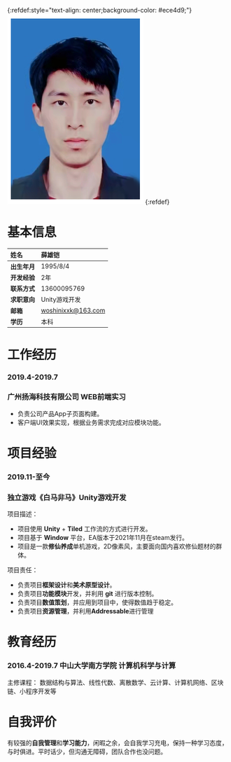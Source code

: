 {:refdef:style="text-align: center;background-color: #ece4d9;"}
![Image](portrait_311x453.png)
{:refdef}

# 基本信息

| 姓名        	|薛雄铠   |
| :------------   | :------------  |
| **出生年月**     | 1995/8/4   |
| **开发经验**     | 2年  |
| **联系方式**         |    13600095769    |
| **求职意向**         |    Unity游戏开发   |
| **邮箱**         |    woshinixxk@163.com |
| **学历**         |    本科    |


# 工作经历

### 2019.4-2019.7 
### 广州扬海科技有限公司 WEB前端实习

* 负责公司产品App子页面构建。
* 客户端UI效果实现，根据业务需求完成对应模块功能。

# 项目经验

### 2019.11-至今 
### 独立游戏《白马非马》Unity游戏开发

项目描述：

* 项目使用 **Unity** + **Tiled** 工作流的方式进行开发。
* 项目基于 **Window** 平台，EA版本于2021年11月在steam发行。
* 项目是一款**修仙养成**单机游戏，2D像素风，主要面向国内喜欢修仙题材的群体。

项目责任：
* 负责项目**框架设计**和**美术原型设计**。
* 负责项目**功能模块**开发，并利用 **git** 进行版本控制。
* 负责项目**数值策划**，并应用到项目中，使得数值趋于稳定。
* 负责项目**资源管理**，并利用**Addressable**进行管理

# 教育经历

### 2016.4-2019.7 中山大学南方学院 计算机科学与计算
主修课程：
数据结构与算法、线性代数、离散数学、云计算、计算机网络、区块链、小程序开发等

# 自我评价
有较强的**自我管理**和**学习能力**，闲暇之余，会自我学习充电，保持一种学习态度，与时俱进。平时话少，但沟通无障碍，团队合作也没问题。


